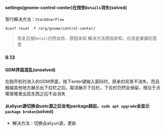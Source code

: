 #### settings(gnome-control-center)在按到``Details``消失(solved)

暂行解决方法：``StackOverFlow``

```
dconf reset -f /org/gnome/control-center/
```

> 恢复后按``Detail``仍然会炸，原因未知
> 解决方法原因未知，应该是重置的意思

### 9.13

#### GDM界面混乱(unsolved)

在刚开机时进入的GDM界面，按下enter键输入密码时，原来的背景不消失，而且触碰其他地方展示出下拉栏之后，取消展示下拉栏，下拉栏仍然会保留，相当于点哪里哪里出现东西之后不会消失

#### 从aliyun源切换会ustc源之后会有package超前，``sudo apt upgrade``会显示``package broken``(solved)

* 解决方法：切换会aliyun源，更新